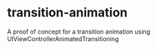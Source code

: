 # transition-animation
A proof of concept for a transition animation using UIViewControllerAnimatedTransitioning
